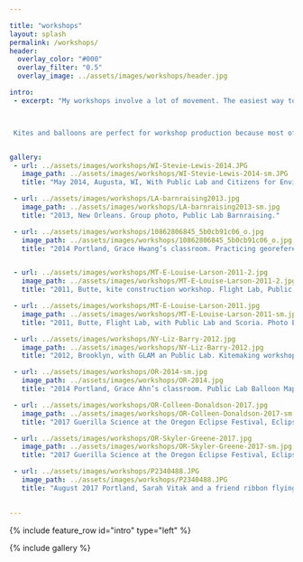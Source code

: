 ```yaml
---

title: "workshops"
layout: splash
permalink: /workshops/
header:
  overlay_color: "#000"
  overlay_filter: "0.5"
  overlay_image: ../assets/images/workshops/header.jpg

intro: 
 - excerpt: "My workshops involve a lot of movement. The easiest way to learn to fly a kite is to recognize patterns in the kite's motion, so I put on a kite suit when I'm teaching kite flying. [Observing the speed and intensity of tree motions](/boundarylayers) is the best way to way to estimate wind force above the ground, swaying like a tall oak and watching a timer.  



 Kites and balloons are perfect for workshop production because most of the cost is in the labor of assembly. Many high-performance, low-cost materials are rare in commercial kites because they aren't easy to mass manufacture. Combine a good crowd with bulk materials and a few good few tape dispensers and everyone can go home with a high performance flying machine."


gallery:
 - url: ../assets/images/workshops/WI-Stevie-Lewis-2014.JPG
   image_path: ../assets/images/workshops/WI-Stevie-Lewis-2014-sm.JPG
   title: "May 2014, Augusta, WI, With Public Lab and Citizens for Environmental Stewardship, flying kites off-wind near the Hi-Crush sand mine. Steph, Tom Pearson, Stevie Lewis. Photo by Stevie Lewis."

 - url: ../assets/images/workshops/LA-barnraising2013.jpg
   image_path: ../assets/images/workshops/LA-barnraising2013-sm.jpg
   title: "2013, New Orleans. Group photo, Public Lab Barnraising."

 - url: ../assets/images/workshops/10862806845_5b0cb91c06_o.jpg
   image_path: ../assets/images/workshops/10862806845_5b0cb91c06_o.jpg
   title: "2014 Portland, Grace Hwang’s classroom. Practicing georeferencing with photocopies."


 - url: ../assets/images/workshops/MT-E-Louise-Larson-2011-2.jpg
   image_path: ../assets/images/workshops/MT-E-Louise-Larson-2011-2.jpg
   title: "2011, Butte, kite construction workshop. Flight Lab, Public Lab and Scoria. Photo E. Louise Larson."

 - url: ../assets/images/workshops/MT-E-Louise-Larson-2011.jpg
   image_path: ../assets/images/workshops/MT-E-Louise-Larson-2011-sm.jpg
   title: "2011, Butte, Flight Lab, with Public Lab and Scoria. Photo E. Louise Larson."

 - url: ../assets/images/workshops/NY-Liz-Barry-2012.jpg
   image_path: ../assets/images/workshops/NY-Liz-Barry-2012.jpg
   title: "2012, Brooklyn, with GLAM an Public Lab. Kitemaking workshop. Photo Liz Barry."

 - url: ../assets/images/workshops/OR-2014-sm.jpg
   image_path: ../assets/images/workshops/OR-2014.jpg
   title: "2014 Portland, Grace Ahn’s classroom. Public Lab Balloon Mapping Kit takeoff."

 - url: ../assets/images/workshops/OR-Colleen-Donaldson-2017.jpg
   image_path: ../assets/images/workshops/OR-Colleen-Donaldson-2017-sm.jpg
   title: "2017 Guerilla Science at the Oregon Eclipse Festival, Eclipse Kite flying lessons. Photo Colleen Donaldson"

 - url: ../assets/images/workshops/OR-Skyler-Greene-2017.jpg
   image_path: ../assets/images/workshops/OR-Skyler-Greene-2017-sm.jpg
   title: "2017 Guerilla Science at the Oregon Eclipse Festival, Eclipse Kite flying lessons. Photo Skyler Greene"

 - url: ../assets/images/workshops/P2340488.JPG
   image_path: ../assets/images/workshops/P2340488.JPG
   title: "August 2017 Portland, Sarah Vitak and a friend ribbon flying with an Eclipse Kite."
 

---
```

{% include feature_row id="intro" type="left" %}

{% include gallery %}

